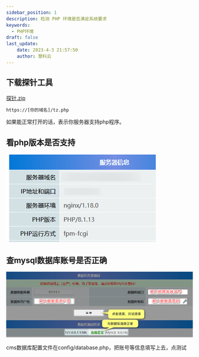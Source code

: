```yaml
---
sidebar_position: 1
description: 检测 PHP 环境是否满足系统要求
keywords:
  - PHP环境
draft: false
last_update:
    date: 2023-4-3 21:57:50
    author: 慧科云
---
```


## 下载探针工具
[<icon icon="fa-regular fa-file-zipper" size="lg" /> 探针.zip](/探针.zip)

```html title='解压后的tz.php文件放到网站目录中，并通过url进行访问'
https://[你的域名]/tz.php
```

如果能正常打开的话，表示你服务器支持php程序。

## 看php版本是否支持
![运行环境](./images/16785231616bc4b2.png)

## 查mysql数据库账号是否正确

![检查mysql数据库账号是否正确](./images/202303200915650.png)

cms数据库配置文件在config/database.php，把账号等信息填写上去，点测试
